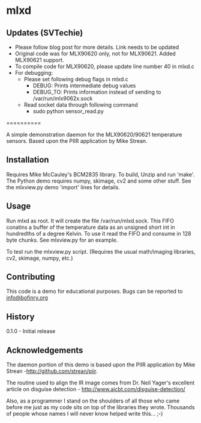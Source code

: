 mlxd
==========

## Updates (SVTechie)
  - Please follow blog post for more details. Link needs to be updated
  - Original code was for MLX90620 only, not for MLX90621. Added MLX90621 support.
  - To compile code for MLX90620, please update line number 40 in mlxd.c
  - For debugging: 
     - Please set following debug flags in mlxd.c
       - DEBUG:    Prints intermediate debug values
       - DEBUG_TO: Prints information instead of sending to /var/run/mlx9062x.sock
     - Read socket data through following command
     	- sudo python sensor_read.py
 
==========

A simple demonstration daemon for the MLX90620/90621 temperature sensors. Based upon the PIIR application by Mike Strean.

## Installation

  Requires Mike McCauley's BCM2835 library. To build, Unzip and run 'make'. The Python demo requires numpy, skimage, cv2 and some other stuff. See the mlxview.py demo 'import' lines for details.

## Usage

  Run mlxd as root. It will create the file /var/run/mlxd.sock. This FIFO conatins a buffer of the temperature data as an unsigned short int in hundredths of a degree Kelvin. To use it read the FIFO and consume in 128 byte chunks. See mlxview.py for an example.

  To test run the mlxview.py script. (Requires the usual math/imaging libraries, cv2, skimage, numpy, etc.)

## Contributing
  
  This code is a demo for educational purposes. Bugs can be reported to info@bofinry.org

## History
  0.1.0 - Initial release

## Acknowledgements

  The daemon portion of this demo is based upon the PIIR application by Mike Strean -http://github.com/strean/piir.

  The routine used to align the IR image comes from Dr. Neil Yager's excellent article on disguise detection - http://www.aicbt.com/disguise-detection/
  
  Also, as a programmer I stand on the shoulders of all those who came before me just as my code sits on top of the libraries they wrote. Thousands of people whose names I will never know helped write this... ;-)
